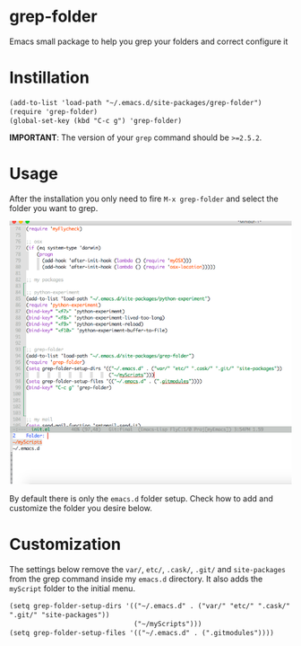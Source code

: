 # grep-folder
Emacs small package to help you grep your folders and correct configure it


# Instillation

``` emacs-lisp
(add-to-list 'load-path "~/.emacs.d/site-packages/grep-folder")
(require 'grep-folder)
(global-set-key (kbd "C-c g") 'grep-folder)

```


**IMPORTANT**: The version of your `grep` command should be `>=2.5.2`.

# Usage

After the installation you only need to fire `M-x grep-folder` and select the folder you want to grep.


![Example](ivy-interface.png)


By default there is only the `emacs.d` folder setup. Check how to add and customize the folder you desire below.


# Customization

The settings below remove the `var/`, `etc/`, `.cask/`, `.git/` and `site-packages` from the grep command inside my `emacs.d` directory.
It also adds the `myScript` folder to the initial menu.
``` emacs-lisp
(setq grep-folder-setup-dirs '(("~/.emacs.d" . ("var/" "etc/" ".cask/" ".git/" "site-packages"))
                               ("~/myScripts")))
(setq grep-folder-setup-files '(("~/.emacs.d" . (".gitmodules"))))
```



